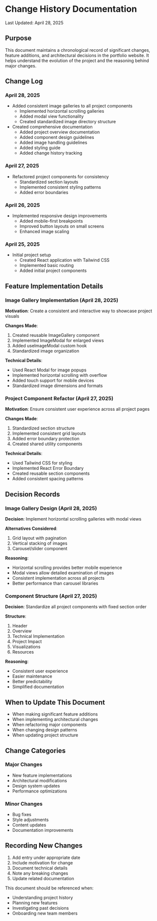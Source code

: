 # Change History Documentation

Last Updated: April 28, 2025

## Purpose
This document maintains a chronological record of significant changes, feature additions, and architectural decisions in the portfolio website. It helps understand the evolution of the project and the reasoning behind major changes.

## Change Log

### April 28, 2025
- Added consistent image galleries to all project components
  - Implemented horizontal scrolling galleries
  - Added modal view functionality
  - Created standardized image directory structure
- Created comprehensive documentation
  - Added project overview documentation
  - Added component design guidelines
  - Added image handling guidelines
  - Added styling guide
  - Added change history tracking

### April 27, 2025
- Refactored project components for consistency
  - Standardized section layouts
  - Implemented consistent styling patterns
  - Added error boundaries

### April 26, 2025
- Implemented responsive design improvements
  - Added mobile-first breakpoints
  - Improved button layouts on small screens
  - Enhanced image scaling

### April 25, 2025
- Initial project setup
  - Created React application with Tailwind CSS
  - Implemented basic routing
  - Added initial project components

## Feature Implementation Details

### Image Gallery Implementation (April 28, 2025)
**Motivation**: Create a consistent and interactive way to showcase project visuals

**Changes Made**:
1. Created reusable ImageGallery component
2. Implemented ImageModal for enlarged views
3. Added useImageModal custom hook
4. Standardized image organization

**Technical Details**:
- Used React Modal for image popups
- Implemented horizontal scrolling with overflow
- Added touch support for mobile devices
- Standardized image dimensions and formats

### Project Component Refactor (April 27, 2025)
**Motivation**: Ensure consistent user experience across all project pages

**Changes Made**:
1. Standardized section structure
2. Implemented consistent grid layouts
3. Added error boundary protection
4. Created shared utility components

**Technical Details**:
- Used Tailwind CSS for styling
- Implemented React Error Boundary
- Created reusable section components
- Added consistent spacing patterns

## Decision Records

### Image Gallery Design (April 28, 2025)
**Decision**: Implement horizontal scrolling galleries with modal views

**Alternatives Considered**:
1. Grid layout with pagination
2. Vertical stacking of images
3. Carousel/slider component

**Reasoning**:
- Horizontal scrolling provides better mobile experience
- Modal views allow detailed examination of images
- Consistent implementation across all projects
- Better performance than carousel libraries

### Component Structure (April 27, 2025)
**Decision**: Standardize all project components with fixed section order

**Structure**:
1. Header
2. Overview
3. Technical Implementation
4. Project Impact
5. Visualizations
6. Resources

**Reasoning**:
- Consistent user experience
- Easier maintenance
- Better predictability
- Simplified documentation

## When to Update This Document
- When making significant feature additions
- When implementing architectural changes
- When refactoring major components
- When changing design patterns
- When updating project structure

## Change Categories

### Major Changes
- New feature implementations
- Architectural modifications
- Design system updates
- Performance optimizations

### Minor Changes
- Bug fixes
- Style adjustments
- Content updates
- Documentation improvements

## Recording New Changes
1. Add entry under appropriate date
2. Include motivation for change
3. Document technical details
4. Note any breaking changes
5. Update related documentation

This document should be referenced when:
- Understanding project history
- Planning new features
- Investigating past decisions
- Onboarding new team members